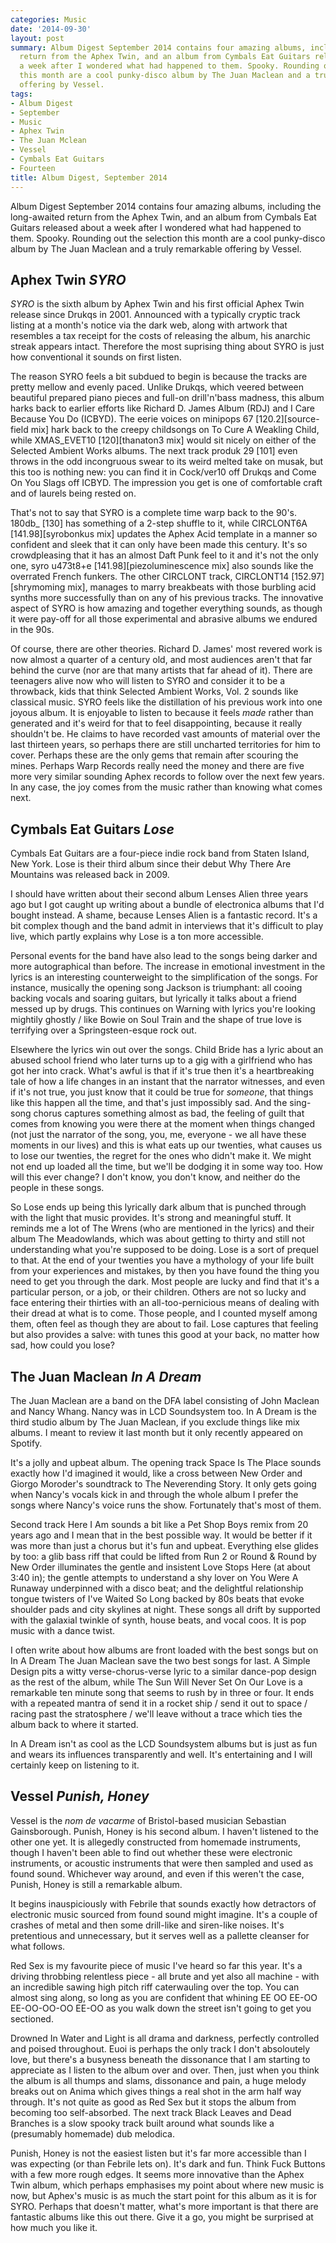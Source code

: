 ```yaml
---
categories: Music
date: '2014-09-30'
layout: post
summary: Album Digest September 2014 contains four amazing albums, including the long-awaited
  return from the Aphex Twin, and an album from Cymbals Eat Guitars released about
  a week after I wondered what had happened to them. Spooky. Rounding out the selection
  this month are a cool punky-disco album by The Juan Maclean and a truly remarkable
  offering by Vessel.
tags:
- Album Digest
- September
- Music
- Aphex Twin
- The Juan Mclean
- Vessel
- Cymbals Eat Guitars
- Fourteen
title: Album Digest, September 2014
---
```


Album Digest September 2014 contains four amazing albums, including the long-awaited return from the Aphex Twin, and an album from Cymbals Eat Guitars released about a week after I wondered what had happened to them. Spooky. Rounding out the selection this month are a cool punky-disco album by The Juan Maclean and a truly remarkable offering by Vessel.

## Aphex Twin *SYRO*

*SYRO* is the sixth album by Aphex Twin and his first official Aphex Twin release since Drukqs in 2001. Announced with a typically cryptic track listing at a month's notice via the dark web, along with artwork that resembles a tax receipt for the costs of releasing the album, his anarchic streak appears intact. Therefore the most suprising thing about SYRO is just how conventional it sounds on first listen.

The reason SYRO feels a bit subdued to begin is because the tracks are pretty mellow and evenly paced. Unlike Drukqs, which veered between beautiful prepared piano pieces and full-on drill'n'bass madness, this album harks back to earlier efforts like Richard D. James Album (RDJ) and I Care Because You Do (ICBYD). The eerie voices on minipops 67 \[120.2\]\[source-field mix\] hark back to the creepy childsongs on To Cure A Weakling Child, while XMAS_EVET10 \[120\]\[thanaton3 mix\] would sit nicely on either of the Selected Ambient Works albums. The next track produk 29 [101] even throws in the odd incongruous swear to its weird melted take on musak, but this too is nothing new: you can find it in Cock/ver10 off Drukqs and Come On You Slags off ICBYD. The impression you get is one of comfortable craft and of laurels being rested on. 

That's not to say that SYRO is a complete time warp back to the 90's. 180db_ [130] has something of a 2-step shuffle to it, while CIRCLONT6A \[141.98\]\[syrobonkus mix\] updates the Aphex Acid template in a manner so confident and sleek that it can only have been made this century. It's so crowdpleasing that it has an almost Daft Punk feel to it and it's not the only one, syro u473t8+e \[141.98\]\[piezoluminescence mix\] also sounds like the overrated French funkers. The other CIRCLONT track, CIRCLONT14 \[152.97\]\[shrymoming mix\], manages to marry breakbeats with those burbling acid synths more successfully than on any of his previous tracks. The innovative aspect of SYRO is how amazing and together everything sounds, as though it were pay-off for all those experimental and abrasive albums we endured in the 90s.

Of course, there are other theories. Richard D. James' most revered work is now almost a quarter of a century old, and most audiences aren't that far behind the curve (nor are that many artists that far ahead of it). There are teenagers alive now who will listen to SYRO and consider it to be a throwback, kids that think Selected Ambient Works, Vol. 2 sounds like classical music. SYRO feels like the distillation of his previous work into one joyous album. It is enjoyable to listen to because it feels *made* rather than generated and it's weird for that to feel disappointing, because it really shouldn't be. He claims to have recorded vast amounts of material over the last thirteen years, so perhaps there are still uncharted territories for him to cover. Perhaps these are the only gems that remain after scouring the mines. Perhaps Warp Records really need the money and there are five more very similar sounding Aphex records to follow over the next few years. In any case, the joy comes from the music rather than knowing what comes next.

## Cymbals Eat Guitars *Lose*

Cymbals Eat Guitars are a four-piece indie rock band from Staten Island, New York. Lose is their third album since their debut Why There Are Mountains was released back in 2009.

I should have written about their second album Lenses Alien three years ago but I got caught up writing about a bundle of electronica albums that I'd bought instead. A shame, because Lenses Alien is a fantastic record. It's a bit complex though and the band admit in interviews that it's difficult to play live, which partly explains why Lose is a ton more accessible. 

Personal events for the band have also lead to the songs being darker and more autographical than before. The increase in emotional investment in the lyrics is an interesting counterweight to the simplification of the songs. For instance, musically the opening song Jackson is triumphant: all cooing backing vocals and soaring guitars, but lyrically it talks about a friend messed up by drugs. This continues on Warning with lyrics you're looking mightily ghostly / like Bowie on Soul Train and the shape of true love is terrifying over a Springsteen-esque rock out.

Elsewhere the lyrics win out over the songs. Child Bride has a lyric about an abused school friend who later turns up to a gig with a girlfriend who has got her into crack. What's awful is that if it's true then it's a heartbreaking tale of how a life changes in an instant that the narrator witnesses, and even if it's not true, you just know that it could be true for *someone*, that things like this happen all the time, and that's just impossibly sad. And the sing-song chorus captures something almost as bad, the feeling of guilt that comes from knowing you were there at the moment when things changed (not just the narrator of the song, you, me, everyone - we all have these moments in our lives) and this is what eats up our twenties, what causes us to lose our twenties, the regret for the ones who didn't make it. We might not end up loaded all the time, but we'll be dodging it in some way too. How will this ever change? I don't know, you don't know, and neither do the people in these songs.

So Lose ends up being this lyrically dark album that is punched through with the light that music provides. It's strong and meaningful stuff. It reminds me a lot of The Wrens (who are mentioned in the lyrics) and their album The Meadowlands, which was about getting to thirty and still not understanding what you're supposed to be doing. Lose is a sort of prequel to that. At the end of your twenties you have a mythology of your life built from your experiences and mistakes, by then you have found the thing you need to get you through the dark. Most people are lucky and find that it's a particular person, or a job, or their children. Others are not so lucky and face entering their thirties with an all-too-pernicious means of dealing with their dread at what is to come. Those people, and I counted myself among them, often feel as though they are about to fail. Lose captures that feeling but also provides a salve: with tunes this good at your back, no matter how sad, how could you lose?


## The Juan Maclean *In A Dream*

The Juan Maclean are a band on the DFA label consisting of John Maclean and Nancy Whang. Nancy was in LCD Soundsystem too. In A Dream is the third studio album by The Juan Maclean, if you exclude things like mix albums. I meant to review it last month but it only recently appeared on Spotify.

It's a jolly and upbeat album. The opening track Space Is The Place sounds exactly how I'd imagined it would, like a cross between New Order and Giorgo Moroder's soundtrack to The Neverending Story. It only gets going when Nancy's vocals kick in and through the whole album I prefer the songs where Nancy's voice runs the show. Fortunately that's most of them.

Second track Here I Am sounds a bit like a Pet Shop Boys remix from 20 years ago and I mean that in the best possible way. It would be better if it was more than just a chorus but it's fun and upbeat. Everything else glides by too: a glib bass riff that could be lifted from Run 2 or Round &amp; Round by New Order illuminates the gentle and insistent Love Stops Here (at about 3:40 in); the gentle attempts to understand a shy lover on You Were A Runaway underpinned with a disco beat; and the delightful relationship tongue twisters of I've Waited So Long backed by 80s beats that evoke shoulder pads and city skylines at night. These songs all drift by supported with the galaxial twinkle of synth, house beats, and vocal coos. It is pop music with a dance twist.

I often write about how albums are front loaded with the best songs but on In A Dream The Juan Maclean save the two best songs for last. A Simple Design pits a witty verse-chorus-verse lyric to a similar dance-pop design as the rest of the album, while The Sun Will Never Set On Our Love is a remarkable ten minute song that seems to rush by in three or four. It ends with a repeated mantra of send it in a rocket ship / send it out to space / racing past the stratosphere / we'll leave without a trace which ties the album back to where it started.

In A Dream isn't as cool as the LCD Soundsystem albums but is just as fun and wears its influences transparently and well. It's entertaining and I will certainly keep on listening to it. 

## Vessel *Punish, Honey*

Vessel is the *nom de vacarme* of Bristol-based musician Sebastian Gainsborough. Punish, Honey is his second album. I haven't listened to the other one yet. It is allegedly constructed from homemade instruments, though I haven't been able to find out whether these were electronic instruments, or acoustic instruments that were then sampled and used as found sound. Whichever way around, and even if this weren't the case, Punish, Honey is still a remarkable album.

It begins inauspiciously with Febrile that sounds exactly how detractors of electronic music sourced from found sound might imagine. It's a couple of crashes of metal and then some drill-like and siren-like noises. It's pretentious and unnecessary, but it serves well as a pallette cleanser for what follows.

Red Sex is my favourite piece of music I've heard so far this year. It's a driving throbbing relentless piece - all brute and yet also all machine - with an incredible sawing high pitch riff caterwauling over the top. You can almost sing along, so long as you are confident that whining EE OO EE-OO EE-OO-OO-OO EE-OO as you walk down the street isn't going to get you sectioned.

Drowned In Water and Light is all drama and darkness, perfectly controlled and poised throughout. Euoi is perhaps the only track I don't absoloutely love, but there's a busyness beneath the dissonance that I am starting to appreciate as I listen to the album over and over. Then, just when you think the album is all thumps and slams, dissonance and pain, a huge melody breaks out on Anima which gives things a real shot in the arm half way through. It's not quite as good as Red Sex but it stops the album from becoming too self-absorbed. The next track Black Leaves and Dead Branches is a slow spooky track built around what sounds like a (presumably homemade) dub melodica.

Punish, Honey is not the easiest listen but it's far more accessible than I was expecting (or than Febrile lets on). It's dark and fun. Think Fuck Buttons with a few more rough edges. It seems more innovative than the Aphex Twin album, which perhaps emphasises my point about where new music is now, but Aphex's music is as much the start point for this album as it is for SYRO. Perhaps that doesn't matter, what's more important is that there are fantastic albums like this out there. Give it a go, you might be surprised at how much you like it.